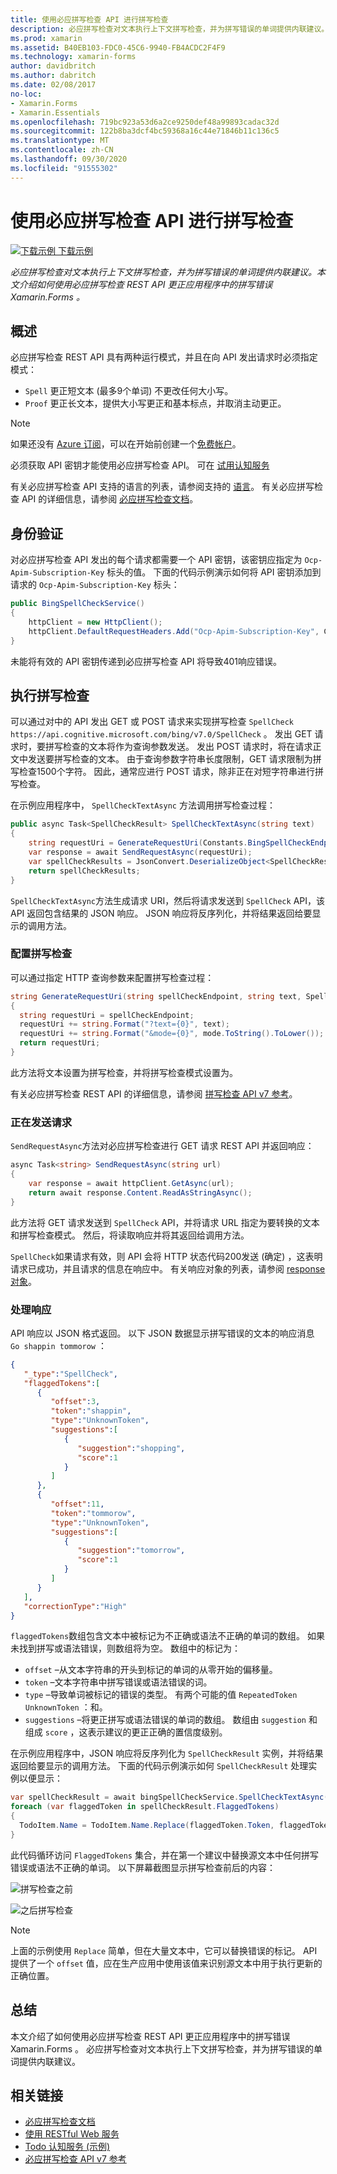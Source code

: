 ```yaml
---
title: 使用必应拼写检查 API 进行拼写检查
description: 必应拼写检查对文本执行上下文拼写检查，并为拼写错误的单词提供内联建议。 本文介绍如何使用必应拼写检查 REST API 更正应用程序中的拼写错误 Xamarin.Forms 。
ms.prod: xamarin
ms.assetid: B40EB103-FDC0-45C6-9940-FB4ACDC2F4F9
ms.technology: xamarin-forms
author: davidbritch
ms.author: dabritch
ms.date: 02/08/2017
no-loc:
- Xamarin.Forms
- Xamarin.Essentials
ms.openlocfilehash: 719bc923a53d6a2ce9250def48a99893cadac32d
ms.sourcegitcommit: 122b8ba3dcf4bc59368a16c44e71846b11c136c5
ms.translationtype: MT
ms.contentlocale: zh-CN
ms.lasthandoff: 09/30/2020
ms.locfileid: "91555302"
---
```

# <a name="spell-checking-using-the-bing-spell-check-api"></a>使用必应拼写检查 API 进行拼写检查

[![下载示例](~/media/shared/download.png) 下载示例](https://docs.microsoft.com/samples/xamarin/xamarin-forms-samples/webservices-todocognitiveservices)

_必应拼写检查对文本执行上下文拼写检查，并为拼写错误的单词提供内联建议。本文介绍如何使用必应拼写检查 REST API 更正应用程序中的拼写错误 Xamarin.Forms 。_

## <a name="overview"></a>概述

必应拼写检查 REST API 具有两种运行模式，并且在向 API 发出请求时必须指定模式：

- `Spell` 更正短文本 (最多9个单词) 不更改任何大小写。
- `Proof` 更正长文本，提供大小写更正和基本标点，并取消主动更正。

> [!NOTE]
> 如果还没有 [Azure 订阅](/azure/guides/developer/azure-developer-guide#understanding-accounts-subscriptions-and-billing)，可以在开始前创建一个[免费帐户](https://aka.ms/azfree-docs-mobileapps)。

必须获取 API 密钥才能使用必应拼写检查 API。 可在 [试用认知服务](https://azure.microsoft.com/try/cognitive-services/)

有关必应拼写检查 API 支持的语言的列表，请参阅支持的 [语言](/azure/cognitive-services/bing-spell-check/bing-spell-check-supported-languages/)。 有关必应拼写检查 API 的详细信息，请参阅 [必应拼写检查文档](/azure/cognitive-services/bing-spell-check/)。

## <a name="authentication"></a>身份验证

对必应拼写检查 API 发出的每个请求都需要一个 API 密钥，该密钥应指定为 `Ocp-Apim-Subscription-Key` 标头的值。 下面的代码示例演示如何将 API 密钥添加到请求的 `Ocp-Apim-Subscription-Key` 标头：

```csharp
public BingSpellCheckService()
{
    httpClient = new HttpClient();
    httpClient.DefaultRequestHeaders.Add("Ocp-Apim-Subscription-Key", Constants.BingSpellCheckApiKey);
}
```

未能将有效的 API 密钥传递到必应拼写检查 API 将导致401响应错误。

## <a name="performing-spell-checking"></a>执行拼写检查

可以通过对中的 API 发出 GET 或 POST 请求来实现拼写检查 `SpellCheck` `https://api.cognitive.microsoft.com/bing/v7.0/SpellCheck` 。 发出 GET 请求时，要拼写检查的文本将作为查询参数发送。 发出 POST 请求时，将在请求正文中发送要拼写检查的文本。 由于查询参数字符串长度限制，GET 请求限制为拼写检查1500个字符。 因此，通常应进行 POST 请求，除非正在对短字符串进行拼写检查。

在示例应用程序中， `SpellCheckTextAsync` 方法调用拼写检查过程：

```csharp
public async Task<SpellCheckResult> SpellCheckTextAsync(string text)
{
    string requestUri = GenerateRequestUri(Constants.BingSpellCheckEndpoint, text, SpellCheckMode.Spell);
    var response = await SendRequestAsync(requestUri);
    var spellCheckResults = JsonConvert.DeserializeObject<SpellCheckResult>(response);
    return spellCheckResults;
}
```

`SpellCheckTextAsync`方法生成请求 URI，然后将请求发送到 `SpellCheck` API，该 API 返回包含结果的 JSON 响应。 JSON 响应将反序列化，并将结果返回给要显示的调用方法。

### <a name="configuring-spell-checking"></a>配置拼写检查

可以通过指定 HTTP 查询参数来配置拼写检查过程：

```csharp
string GenerateRequestUri(string spellCheckEndpoint, string text, SpellCheckMode mode)
{
  string requestUri = spellCheckEndpoint;
  requestUri += string.Format("?text={0}", text);                         // text to spell check
  requestUri += string.Format("&mode={0}", mode.ToString().ToLower());    // spellcheck mode - proof or spell
  return requestUri;
}
```

此方法将文本设置为拼写检查，并将拼写检查模式设置为。

有关必应拼写检查 REST API 的详细信息，请参阅 [拼写检查 API v7 参考](/rest/api/cognitiveservices/bing-spell-check-api-v7-reference/)。

### <a name="sending-the-request"></a>正在发送请求

`SendRequestAsync`方法对必应拼写检查进行 GET 请求 REST API 并返回响应：

```csharp
async Task<string> SendRequestAsync(string url)
{
    var response = await httpClient.GetAsync(url);
    return await response.Content.ReadAsStringAsync();
}
```

此方法将 GET 请求发送到 `SpellCheck` API，并将请求 URL 指定为要转换的文本和拼写检查模式。 然后，将读取响应并将其返回给调用方法。

`SpellCheck`如果请求有效，则 API 会将 HTTP 状态代码200发送 (确定) ，这表明请求已成功，并且请求的信息在响应中。 有关响应对象的列表，请参阅 [response 对象](/rest/api/cognitiveservices/bing-spell-check-api-v7-reference#response-objects)。

### <a name="processing-the-response"></a>处理响应

API 响应以 JSON 格式返回。 以下 JSON 数据显示拼写错误的文本的响应消息 `Go shappin tommorow` ：

```json
{  
   "_type":"SpellCheck",
   "flaggedTokens":[  
      {  
         "offset":3,
         "token":"shappin",
         "type":"UnknownToken",
         "suggestions":[  
            {  
               "suggestion":"shopping",
               "score":1
            }
         ]
      },
      {  
         "offset":11,
         "token":"tommorow",
         "type":"UnknownToken",
         "suggestions":[  
            {  
               "suggestion":"tomorrow",
               "score":1
            }
         ]
      }
   ],
   "correctionType":"High"
}
```

`flaggedTokens`数组包含文本中被标记为不正确或语法不正确的单词的数组。 如果未找到拼写或语法错误，则数组将为空。 数组中的标记为：

- `offset` –从文本字符串的开头到标记的单词的从零开始的偏移量。
- `token` –文本字符串中拼写错误或语法错误的词。
- `type` –导致单词被标记的错误的类型。 有两个可能的值 `RepeatedToken` `UnknownToken` ：和。
- `suggestions` –将更正拼写或语法错误的单词的数组。 数组由 `suggestion` 和组成 `score` ，这表示建议的更正正确的置信度级别。

在示例应用程序中，JSON 响应将反序列化为 `SpellCheckResult` 实例，并将结果返回给要显示的调用方法。 下面的代码示例演示如何 `SpellCheckResult` 处理实例以便显示：

```csharp
var spellCheckResult = await bingSpellCheckService.SpellCheckTextAsync(TodoItem.Name);
foreach (var flaggedToken in spellCheckResult.FlaggedTokens)
{
  TodoItem.Name = TodoItem.Name.Replace(flaggedToken.Token, flaggedToken.Suggestions.FirstOrDefault().Suggestion);
}
```

此代码循环访问 `FlaggedTokens` 集合，并在第一个建议中替换源文本中任何拼写错误或语法不正确的单词。 以下屏幕截图显示拼写检查前后的内容：

![拼写检查之前](spell-check-images/before-spell-check.png)

![之后拼写检查](spell-check-images/after-spell-check.png)

> [!NOTE]
> 上面的示例使用 `Replace` 简单，但在大量文本中，它可以替换错误的标记。 API 提供了一个 `offset` 值，应在生产应用中使用该值来识别源文本中用于执行更新的正确位置。

## <a name="summary"></a>总结

本文介绍了如何使用必应拼写检查 REST API 更正应用程序中的拼写错误 Xamarin.Forms 。 必应拼写检查对文本执行上下文拼写检查，并为拼写错误的单词提供内联建议。

## <a name="related-links"></a>相关链接

- [必应拼写检查文档](/azure/cognitive-services/bing-spell-check/)
- [使用 RESTful Web 服务](~/xamarin-forms/data-cloud/web-services/rest.md)
- [Todo 认知服务 (示例) ](/samples/xamarin/xamarin-forms-samples/webservices-todocognitiveservices)
- [必应拼写检查 API v7 参考](/rest/api/cognitiveservices/bing-spell-check-api-v7-reference/)